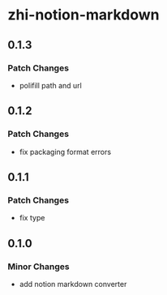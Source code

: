 # zhi-notion-markdown

## 0.1.3

### Patch Changes

- polifill path and url

## 0.1.2

### Patch Changes

- fix packaging format errors

## 0.1.1

### Patch Changes

- fix type

## 0.1.0

### Minor Changes

- add notion markdown converter
